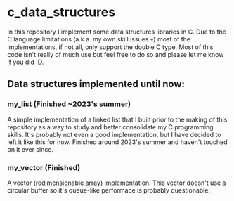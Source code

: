 # c_data_structures

In this repository I implement some data structures libraries in C. Due to the C language limitations (a.k.a. my own skill issues :skull:) most of the implementations, if not all, only support the double C type. Most of this code isn't really of much use but feel free to do so and please let me know if you did :D.

## Data structures implemented until now:

### my_list (Finished ~2023's summer)

A simple implementation of a linked list that I built prior to the making of this repository as a way to study and better consolidate my C programming skills. It's probably not even a good implementation, but I have decided to left it like this for now. Finished around 2023's summer and haven't touched on it ever since.

### my_vector (Finished)

A vector (redimensionable array) implementation. This vector doesn't use a circular buffer so it's queue-like performace is probably questionable.
